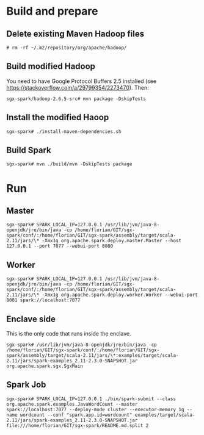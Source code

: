 

# Build and prepare

## Delete existing Maven Hadoop files

`# rm -rf ~/.m2/repository/org/apache/hadoop/`

## Build modified Hadoop

You need to have Google Protocol Buffers 2.5 installed (see https://stackoverflow.com/a/29799354/2273470). Then:

`sgx-spark/hadoop-2.6.5-src# mvn package -DskipTests`

## Install the modified Haoop

`sgx-spark# ./install-maven-dependencies.sh`

## Build Spark

`sgx-spark# mvn ./build/mvn -DskipTests package`


# Run 

## Master

`sgx-spark# SPARK_LOCAL_IP=127.0.0.1 /usr/lib/jvm/java-8-openjdk/jre/bin/java -cp /home/florian/GIT/sgx-spark/conf/:/home/florian/GIT/sgx-spark/assembly/target/scala-2.11/jars/\* -Xmx1g org.apache.spark.deploy.master.Master --host 127.0.0.1 --port 7077 --webui-port 8080`

## Worker

`sgx-spark# SPARK_LOCAL_IP=127.0.0.1 /usr/lib/jvm/java-8-openjdk/jre/bin/java -cp /home/florian/GIT/sgx-spark/conf/:/home/florian/GIT/sgx-spark/assembly/target/scala-2.11/jars/\* -Xmx1g org.apache.spark.deploy.worker.Worker --webui-port 8081 spark://localhost:7077`

## Enclave side

This is the only code that runs inside the enclave.

`sgx-spark# /usr/lib/jvm/java-8-openjdk/jre/bin/java -cp /home/florian/GIT/sgx-spark/conf/:/home/florian/GIT/sgx-spark/assembly/target/scala-2.11/jars/\*:examples/target/scala-2.11/jars/spark-examples_2.11-2.3.0-SNAPSHOT.jar org.apache.spark.sgx.SgxMain`

## Spark Job

`sgx-spark# SPARK_LOCAL_IP=127.0.0.1 ./bin/spark-submit --class org.apache.spark.examples.JavaWordCount --master spark://localhost:7077 --deploy-mode cluster --executor-memory 1g --name wordcount --conf "spark.app.id=wordcount" examples/target/scala-2.11/jars/spark-examples_2.11-2.3.0-SNAPSHOT.jar file:///home/florian/GIT/sgx-spark/README.md.split 2`
